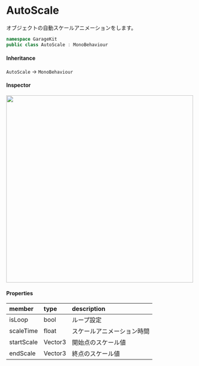 # AutoScale

オブジェクトの自動スケールアニメーションをします。

```csharp
namespace GarageKit
public class AutoScale : MonoBehaviour
```

#### Inheritance

`AutoScale` -> `MonoBehaviour`

#### Inspector

<img src="~/image/script_reference/autoscale_inspector.png" width="500px"/>

#### Properties

|member|type|description|
|:--|:--|:--|
|isLoop|bool|ループ設定|
|scaleTime|float|スケールアニメーション時間|
|startScale|Vector3|開始点のスケール値|
|endScale|Vector3|終点のスケール値|
